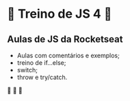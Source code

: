 # 📖 Treino de JS 4 📖
## Aulas de JS da Rocketseat
* Aulas com comentários e exemplos;
* treino de if...else;
* switch;
* throw e try/catch.

🚀 🚀 🚀
